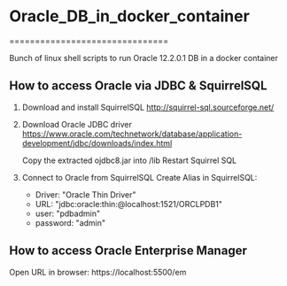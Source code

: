 # Oracle_DB_in_docker_container
===============================

Bunch of linux shell scripts to run Oracle 12.2.0.1 DB in a docker container 


How to access Oracle via JDBC & SquirrelSQL
-------------------------------------------


1. Download and install SquirrelSQL
    http://squirrel-sql.sourceforge.net/


2. Download Oracle JDBC driver
    https://www.oracle.com/technetwork/database/application-development/jdbc/downloads/index.html

    Copy the extracted ojdbc8.jar into <SquirrelSQL-install-dir>/lib
    Restart Squirrel SQL

3. Connect to Oracle from SquirrelSQL
    Create Alias in SquirrelSQL:
	- Driver: "Oracle Thin Driver"
	- URL: "jdbc:oracle:thin:@localhost:1521/ORCLPDB1"
	- user: "pdbadmin"
	- password: "admin"



How to access Oracle Enterprise Manager
---------------------------------------

Open URL in browser: https://localhost:5500/em

